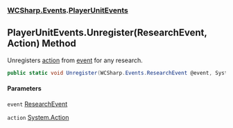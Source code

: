 ### [WCSharp.Events](WCSharp.Events.md 'WCSharp.Events').[PlayerUnitEvents](WCSharp.Events.PlayerUnitEvents.md 'WCSharp.Events.PlayerUnitEvents')

## PlayerUnitEvents.Unregister(ResearchEvent, Action) Method

Unregisters [action](WCSharp.Events.PlayerUnitEvents.Unregister(WCSharp.Events.ResearchEvent,System.Action).md#WCSharp.Events.PlayerUnitEvents.Unregister(WCSharp.Events.ResearchEvent,System.Action).action 'WCSharp.Events.PlayerUnitEvents.Unregister(WCSharp.Events.ResearchEvent, System.Action).action') from [event](WCSharp.Events.PlayerUnitEvents.Unregister(WCSharp.Events.ResearchEvent,System.Action).md#WCSharp.Events.PlayerUnitEvents.Unregister(WCSharp.Events.ResearchEvent,System.Action).event 'WCSharp.Events.PlayerUnitEvents.Unregister(WCSharp.Events.ResearchEvent, System.Action).event') for any research.

```csharp
public static void Unregister(WCSharp.Events.ResearchEvent @event, System.Action action);
```
#### Parameters

<a name='WCSharp.Events.PlayerUnitEvents.Unregister(WCSharp.Events.ResearchEvent,System.Action).event'></a>

`event` [ResearchEvent](WCSharp.Events.ResearchEvent.md 'WCSharp.Events.ResearchEvent')

<a name='WCSharp.Events.PlayerUnitEvents.Unregister(WCSharp.Events.ResearchEvent,System.Action).action'></a>

`action` [System.Action](https://docs.microsoft.com/en-us/dotnet/api/System.Action 'System.Action')